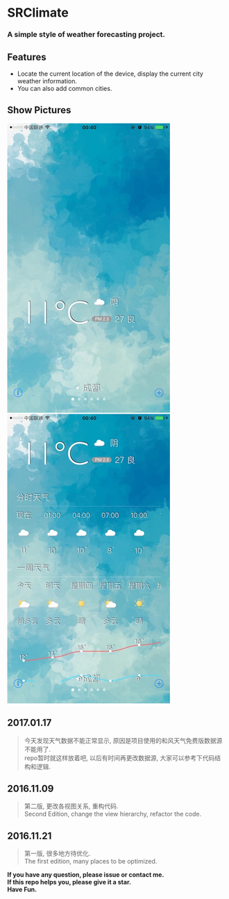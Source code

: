 # SRClimate

### A simple style of weather forecasting project.

## Features

* Locate the current location of the device, display the current city weather information.
* You can also add common cities.

## Show Pictures

![image](./show1.jpg)
![image](./show2.jpg)

## 2017.01.17
> 今天发现天气数据不能正常显示, 原因是项目使用的和风天气免费版数据源不能用了.   
> repo暂时就这样放着吧, 以后有时间再更改数据源, 大家可以参考下代码结构和逻辑.

## 2016.11.09
> 第二版, 更改各视图关系, 重构代码.   
> Second Edition, change the view hierarchy, refactor the code.

## 2016.11.21
> 第一版, 很多地方待优化.   
> The first edition, many places to be optimized.

**If you have any question, please issue or contact me.**   
**If this repo helps you, please give it a star.**  
**Have Fun.**
